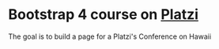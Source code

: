 # Bootstrap 4 course on [Platzi](https://platzi.com/cursos/bootstrap/)


The goal is to build a page for a Platzi's Conference on Hawaii
